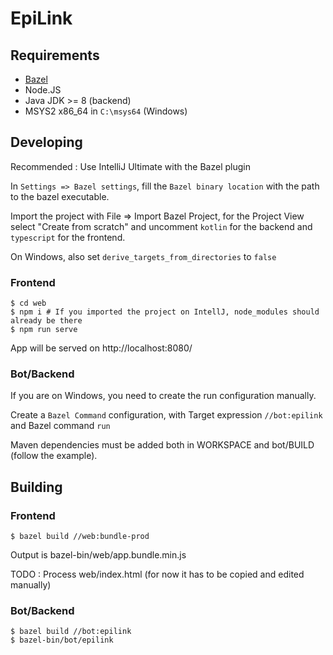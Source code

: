 # EpiLink

## Requirements

- [Bazel](https://bazel.build)
- Node.JS
- Java JDK >= 8 (backend)
- MSYS2 x86_64 in `C:\msys64` (Windows)

## Developing

Recommended : Use IntelliJ Ultimate with the Bazel plugin

In `Settings => Bazel settings`, fill the `Bazel binary location` with the path to the bazel executable.

Import the project with File => Import Bazel Project, for the Project View select
"Create from scratch" and uncomment `kotlin` for the backend and `typescript` for the frontend.

On Windows, also set `derive_targets_from_directories` to `false`

### Frontend

```
$ cd web
$ npm i # If you imported the project on IntellJ, node_modules should already be there
$ npm run serve
```

App will be served on http://localhost:8080/

### Bot/Backend

If you are on Windows, you need to create the run configuration manually.

Create a `Bazel Command` configuration, with Target expression `//bot:epilink` and Bazel command `run`

Maven dependencies must be added both in WORKSPACE and bot/BUILD (follow the example).

## Building

### Frontend

```
$ bazel build //web:bundle-prod
```

Output is bazel-bin/web/app.bundle.min.js

TODO : Process web/index.html (for now it has to be copied and edited manually)

### Bot/Backend

```
$ bazel build //bot:epilink
$ bazel-bin/bot/epilink
```